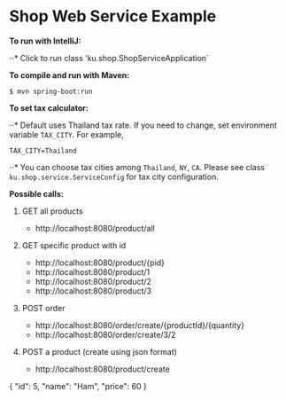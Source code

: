 # Shop Web Service Example

__To run with IntelliJ:__

⋅⋅* Click to run class 'ku.shop.ShopServiceApplication`

__To compile and run with Maven:__

```$ mvn spring-boot:run```

__To set tax calculator:__

⋅⋅* Default uses Thailand tax rate. If you need to change,
set environment variable `TAX_CITY`. For example,

```TAX_CITY=Thailand```

⋅⋅* You can choose tax cities among `Thailand`, `NY`, `CA`.
Please see class `ku.shop.service.ServiceConfig` for tax city configuration.

__Possible calls:__

1. GET all products
	- http://localhost:8080/product/all

1. GET specific product with id
	- http://localhost:8080/product/{pid}
	- http://localhost:8080/product/1
	- http://localhost:8080/product/2
	- http://localhost:8080/product/3

2. POST order
    - http://localhost:8080/order/create/{productId}/{quantity}
    - http://localhost:8080/order/create/3/2

3. POST a product (create using json format)
	- http://localhost:8080/product/create

{
    "id": 5,
    "name": "Ham",
    "price": 60
}
